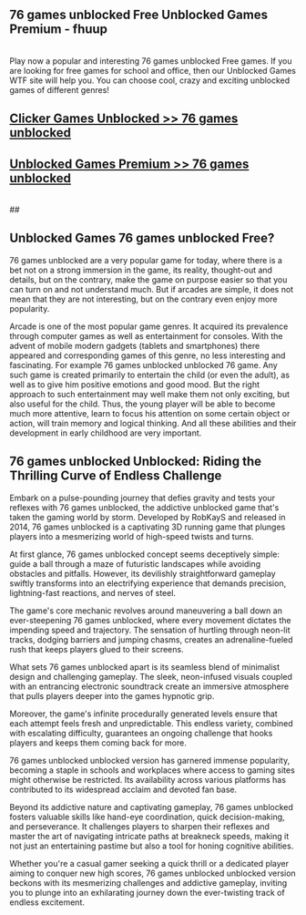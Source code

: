 ## 76 games unblocked Free Unblocked Games Premium - fhuup <br>
<br>
Play now a popular and interesting 76 games unblocked Free games. If you are looking for free games for school and office, then our Unblocked Games WTF site will help you. You can choose cool, crazy and exciting unblocked games of different genres!


##  [Clicker Games Unblocked >> 76 games unblocked](http://freeplayer.one?title=76_games_unblocked&ref=04)

##  [Unblocked Games Premium >> 76 games unblocked](http://freeplayer.one?title=76_games_unblocked&ref=04)
  <br>
  ##



## Unblocked Games 76 games unblocked Free?

76 games unblocked are a very popular game for today, where there is a bet not on a strong immersion in the game, its reality, thought-out and details, but on the contrary, make the game on purpose easier so that you can turn on and not understand much. But if arcades are simple, it does not mean that they are not interesting, but on the contrary even enjoy more popularity.

Arcade is one of the most popular game genres. It acquired its prevalence through computer games as well as entertainment for consoles. With the advent of mobile modern gadgets (tablets and smartphones) there appeared and corresponding games of this genre, no less interesting and fascinating. For example 76 games unblocked unblocked 76 game. Any such game is created primarily to entertain the child (or even the adult), as well as to give him positive emotions and good mood. But the right approach to such entertainment may well make them not only exciting, but also useful for the child. Thus, the young player will be able to become much more attentive, learn to focus his attention on some certain object or action, will train memory and logical thinking. And all these abilities and their development in early childhood are very important.

##  76 games unblocked Unblocked: Riding the Thrilling Curve of Endless Challenge

Embark on a pulse-pounding journey that defies gravity and tests your reflexes with 76 games unblocked, the addictive unblocked game that's taken the gaming world by storm. Developed by RobKayS and released in 2014, 76 games unblocked is a captivating 3D running game that plunges players into a mesmerizing world of high-speed twists and turns.

At first glance, 76 games unblocked concept seems deceptively simple: guide a ball through a maze of futuristic landscapes while avoiding obstacles and pitfalls. However, its devilishly straightforward gameplay swiftly transforms into an electrifying experience that demands precision, lightning-fast reactions, and nerves of steel.

The game's core mechanic revolves around maneuvering a ball down an ever-steepening 76 games unblocked, where every movement dictates the impending speed and trajectory. The sensation of hurtling through neon-lit tracks, dodging barriers and jumping chasms, creates an adrenaline-fueled rush that keeps players glued to their screens.

What sets 76 games unblocked apart is its seamless blend of minimalist design and challenging gameplay. The sleek, neon-infused visuals coupled with an entrancing electronic soundtrack create an immersive atmosphere that pulls players deeper into the games hypnotic grip.

Moreover, the game's infinite procedurally generated levels ensure that each attempt feels fresh and unpredictable. This endless variety, combined with escalating difficulty, guarantees an ongoing challenge that hooks players and keeps them coming back for more.

76 games unblocked unblocked version has garnered immense popularity, becoming a staple in schools and workplaces where access to gaming sites might otherwise be restricted. Its availability across various platforms has contributed to its widespread acclaim and devoted fan base.

Beyond its addictive nature and captivating gameplay, 76 games unblocked fosters valuable skills like hand-eye coordination, quick decision-making, and perseverance. It challenges players to sharpen their reflexes and master the art of navigating intricate paths at breakneck speeds, making it not just an entertaining pastime but also a tool for honing cognitive abilities.

Whether you're a casual gamer seeking a quick thrill or a dedicated player aiming to conquer new high scores, 76 games unblocked unblocked version beckons with its mesmerizing challenges and addictive gameplay, inviting you to plunge into an exhilarating journey down the ever-twisting track of endless excitement.